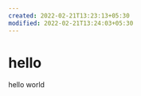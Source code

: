 ```yaml
---
created: 2022-02-21T13:23:13+05:30
modified: 2022-02-21T13:24:03+05:30
---
```


# hello

hello world
